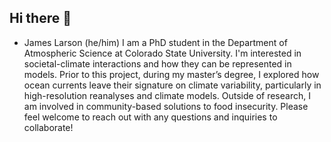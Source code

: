 ## Hi there 👋
- James Larson (he/him)
I am a PhD student in the Department of Atmospheric Science at Colorado State University. I'm interested in societal-climate interactions and how they can be represented in models. Prior to this project, during my master’s degree, I explored how ocean currents leave their signature on climate variability, particularly in high-resolution reanalyses and climate models. Outside of research, I am involved in community-based solutions to food insecurity. Please feel welcome to reach out with any questions and inquiries to collaborate!

<!--
**jameslarsonclimate/jameslarsonclimate** is a ✨ _special_ ✨ repository because its `README.md` (this file) appears on your GitHub profile.

Here are some ideas to get you started:

- 🔭 I’m currently working on ...
- 🌱 I’m currently learning ...
- 👯 I’m looking to collaborate on ...
- 🤔 I’m looking for help with ...
- 💬 Ask me about ...
- 📫 How to reach me: ...
- 😄 Pronouns: ...
- ⚡ Fun fact: ...
-->
